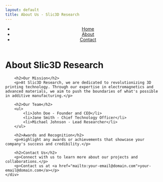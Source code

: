 ```yaml
---
layout: default
title: About Us - Slic3D Research
---
```


<header>
    <nav>
        <ul>
            <li><a href="/">Home</a></li>
            <li><a href="/about">About</a></li>
            <li><a href="/contact">Contact</a></li>
        </ul>
    </nav>
</header>

<main>
    <div class="container">
        <h1>About Slic3D Research</h1>

        <h2>Our Mission</h2>
        <p>At Slic3D Research, we are dedicated to revolutionizing 3D printing technology. Through our expertise in electromagnetics and advanced materials, we aim to push the boundaries of what's possible in additive manufacturing.</p>

        <h2>Our Team</h2>
        <ul>
            <li>John Doe - Founder and CEO</li>
            <li>Jane Smith - Chief Technology Officer</li>
            <li>Michael Johnson - Lead Researcher</li>
        </ul>

        <h2>Awards and Recognition</h2>
        <p>Highlight any awards or achievements that showcase your company's success and credibility.</p>

        <h2>Contact Us</h2>
        <p>Connect with us to learn more about our projects and collaborations.</p>
        <p>Contact us at <a href="mailto:your-email@domain.com">your-email@domain.com</a></p>
    </div>
</main>

